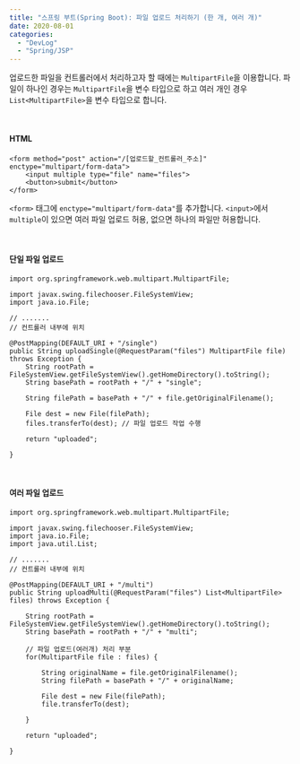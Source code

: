 ```yaml
---
title: "스프링 부트(Spring Boot): 파일 업로드 처리하기 (한 개, 여러 개)"
date: 2020-08-01
categories: 
  - "DevLog"
  - "Spring/JSP"
---
```


업로드한 파일을 컨트롤러에서 처리하고자 할 때에는 `MultipartFile`을 이용합니다. 파일이 하나인 경우는 `MultipartFile`을 변수 타입으로 하고 여러 개인 경우 `List<MultipartFile>`을 변수 타입으로 합니다.

 

#### **HTML**

```
<form method="post" action="/[업로드할_컨트롤러_주소]" enctype="multipart/form-data">
    <input multiple type="file" name="files">
    <button>submit</button>
</form>
```

`<form>` 태그에 `enctype="multipart/form-data"`를 추가합니다. `<input>`에서 `multiple`이 있으면 여러 파일 업로드 허용, 없으면 하나의 파일만 허용합니다.

 

#### **단일 파일 업로드**

```
import org.springframework.web.multipart.MultipartFile; 

import javax.swing.filechooser.FileSystemView; 
import java.io.File; 

// .......
// 컨트롤러 내부에 위치

@PostMapping(DEFAULT_URI + "/single")
public String uploadSingle(@RequestParam("files") MultipartFile file) throws Exception {
    String rootPath = FileSystemView.getFileSystemView().getHomeDirectory().toString();
    String basePath = rootPath + "/" + "single";

    String filePath = basePath + "/" + file.getOriginalFilename();

    File dest = new File(filePath);
    files.transferTo(dest); // 파일 업로드 작업 수행

    return "uploaded";

}
```

 

#### **여러 파일 업로드**

```
import org.springframework.web.multipart.MultipartFile; 

import javax.swing.filechooser.FileSystemView; 
import java.io.File; 
import java.util.List;

// .......
// 컨트롤러 내부에 위치

@PostMapping(DEFAULT_URI + "/multi")
public String uploadMulti(@RequestParam("files") List<MultipartFile> files) throws Exception {

    String rootPath = FileSystemView.getFileSystemView().getHomeDirectory().toString();
    String basePath = rootPath + "/" + "multi";

    // 파일 업로드(여러개) 처리 부분
    for(MultipartFile file : files) {

        String originalName = file.getOriginalFilename();
        String filePath = basePath + "/" + originalName;

        File dest = new File(filePath);
        file.transferTo(dest);

    }

    return "uploaded";

}
```
